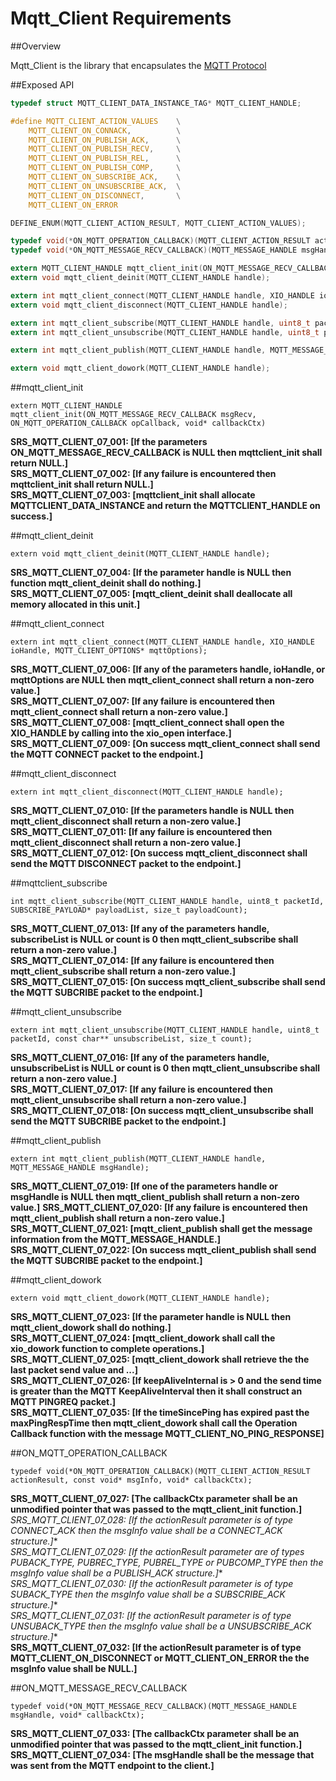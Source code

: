 # Mqtt_Client Requirements

##Overview

Mqtt_Client is the library that encapsulates the [MQTT Protocol](http://mqtt.org/documentation)

##Exposed API

```C
typedef struct MQTT_CLIENT_DATA_INSTANCE_TAG* MQTT_CLIENT_HANDLE;

#define MQTT_CLIENT_ACTION_VALUES    \
    MQTT_CLIENT_ON_CONNACK,          \
    MQTT_CLIENT_ON_PUBLISH_ACK,      \
    MQTT_CLIENT_ON_PUBLISH_RECV,     \
    MQTT_CLIENT_ON_PUBLISH_REL,      \
    MQTT_CLIENT_ON_PUBLISH_COMP,     \
    MQTT_CLIENT_ON_SUBSCRIBE_ACK,    \
    MQTT_CLIENT_ON_UNSUBSCRIBE_ACK,  \
    MQTT_CLIENT_ON_DISCONNECT,       \
    MQTT_CLIENT_ON_ERROR

DEFINE_ENUM(MQTT_CLIENT_ACTION_RESULT, MQTT_CLIENT_ACTION_VALUES);

typedef void(*ON_MQTT_OPERATION_CALLBACK)(MQTT_CLIENT_ACTION_RESULT actionResult, const void* msgInfo, void* callbackCtx);
typedef void(*ON_MQTT_MESSAGE_RECV_CALLBACK)(MQTT_MESSAGE_HANDLE msgHandle, void* callbackCtx);

extern MQTT_CLIENT_HANDLE mqtt_client_init(ON_MQTT_MESSAGE_RECV_CALLBACK msgRecv, ON_MQTT_OPERATION_CALLBACK opCallback, void* callbackCtx);
extern void mqtt_client_deinit(MQTT_CLIENT_HANDLE handle);

extern int mqtt_client_connect(MQTT_CLIENT_HANDLE handle, XIO_HANDLE ioHandle, MQTT_CLIENT_OPTIONS* mqttOptions);
extern void mqtt_client_disconnect(MQTT_CLIENT_HANDLE handle);

extern int mqtt_client_subscribe(MQTT_CLIENT_HANDLE handle, uint8_t packetId, SUBSCRIBE_PAYLOAD* payloadList, size_t payloadCount);
extern int mqtt_client_unsubscribe(MQTT_CLIENT_HANDLE handle, uint8_t packetId, const char** unsubscribeTopic, size_t payloadCount);

extern int mqtt_client_publish(MQTT_CLIENT_HANDLE handle, MQTT_MESSAGE_HANDLE msgHandle);

extern void mqtt_client_dowork(MQTT_CLIENT_HANDLE handle);
```

##mqtt_client_init
```
extern MQTT_CLIENT_HANDLE mqtt_client_init(ON_MQTT_MESSAGE_RECV_CALLBACK msgRecv, ON_MQTT_OPERATION_CALLBACK opCallback, void* callbackCtx)
```
**SRS_MQTT_CLIENT_07_001: [**If the parameters ON_MQTT_MESSAGE_RECV_CALLBACK is NULL then mqttclient_init shall return NULL.**]**  
**SRS_MQTT_CLIENT_07_002: [**If any failure is encountered then mqttclient_init shall return NULL.**]**  
**SRS_MQTT_CLIENT_07_003: [**mqttclient_init shall allocate MQTTCLIENT_DATA_INSTANCE and return the MQTTCLIENT_HANDLE on success.**]**  

##mqtt_client_deinit
```
extern void mqtt_client_deinit(MQTT_CLIENT_HANDLE handle);
```
**SRS_MQTT_CLIENT_07_004: [**If the parameter handle is NULL then function mqtt_client_deinit shall do nothing.**]**  
**SRS_MQTT_CLIENT_07_005: [**mqtt_client_deinit shall deallocate all memory allocated in this unit.**]**  
 
##mqtt_client_connect
```
extern int mqtt_client_connect(MQTT_CLIENT_HANDLE handle, XIO_HANDLE ioHandle, MQTT_CLIENT_OPTIONS* mqttOptions);
```
**SRS_MQTT_CLIENT_07_006: [**If any of the parameters handle, ioHandle, or mqttOptions are NULL then mqtt_client_connect shall return a non-zero value.**]**  
**SRS_MQTT_CLIENT_07_007: [**If any failure is encountered then mqtt_client_connect shall return a non-zero value.**]**  
**SRS_MQTT_CLIENT_07_008: [**mqtt_client_connect shall open the XIO_HANDLE by calling into the xio_open interface.**]**  
**SRS_MQTT_CLIENT_07_009: [**On success mqtt_client_connect shall send the MQTT CONNECT packet to the endpoint.**]**  

##mqtt_client_disconnect
```
extern int mqtt_client_disconnect(MQTT_CLIENT_HANDLE handle);
```
**SRS_MQTT_CLIENT_07_010: [**If the parameters handle is NULL then mqtt_client_disconnect shall return a non-zero value.**]**  
**SRS_MQTT_CLIENT_07_011: [**If any failure is encountered then mqtt_client_disconnect shall return a non-zero value.**]**  
**SRS_MQTT_CLIENT_07_012: [**On success mqtt_client_disconnect shall send the MQTT DISCONNECT packet to the endpoint.**]**  

##mqttclient_subscribe
```
int mqtt_client_subscribe(MQTT_CLIENT_HANDLE handle, uint8_t packetId, SUBSCRIBE_PAYLOAD* payloadList, size_t payloadCount);
```
**SRS_MQTT_CLIENT_07_013: [**If any of the parameters handle, subscribeList is NULL or count is 0 then mqtt_client_subscribe shall return a non-zero value.**]**  
**SRS_MQTT_CLIENT_07_014: [**If any failure is encountered then mqtt_client_subscribe shall return a non-zero value.**]**  
**SRS_MQTT_CLIENT_07_015: [**On success mqtt_client_subscribe shall send the MQTT SUBCRIBE packet to the endpoint.**]**  

##mqtt_client_unsubscribe
```
extern int mqtt_client_unsubscribe(MQTT_CLIENT_HANDLE handle, uint8_t packetId, const char** unsubscribeList, size_t count);
```
**SRS_MQTT_CLIENT_07_016: [**If any of the parameters handle, unsubscribeList is NULL or count is 0 then mqtt_client_unsubscribe shall return a non-zero value.**]**  
**SRS_MQTT_CLIENT_07_017: [**If any failure is encountered then mqtt_client_unsubscribe shall return a non-zero value.**]**  
**SRS_MQTT_CLIENT_07_018: [**On success mqtt_client_unsubscribe shall send the MQTT SUBCRIBE packet to the endpoint.**]**  

##mqtt_client_publish
```
extern int mqtt_client_publish(MQTT_CLIENT_HANDLE handle, MQTT_MESSAGE_HANDLE msgHandle);
```
**SRS_MQTT_CLIENT_07_019: [**If one of the parameters handle or msgHandle is NULL then mqtt_client_publish shall return a non-zero value.**]**
**SRS_MQTT_CLIENT_07_020: [**If any failure is encountered then mqtt_client_publish shall return a non-zero value.**]**
**SRS_MQTT_CLIENT_07_021: [**mqtt_client_publish shall get the message information from the MQTT_MESSAGE_HANDLE.**]**
**SRS_MQTT_CLIENT_07_022: [**On success mqtt_client_publish shall send the MQTT SUBCRIBE packet to the endpoint.**]**

##mqtt_client_dowork
```
extern void mqtt_client_dowork(MQTT_CLIENT_HANDLE handle);
```
**SRS_MQTT_CLIENT_07_023: [**If the parameter handle is NULL then mqtt_client_dowork shall do nothing.**]**  
**SRS_MQTT_CLIENT_07_024: [**mqtt_client_dowork shall call the xio_dowork function to complete operations.**]**  
**SRS_MQTT_CLIENT_07_025: [**mqtt_client_dowork shall retrieve the  the last packet send value and ...**]**  
**SRS_MQTT_CLIENT_07_026: [**If keepAliveInternal is > 0 and the send time is greater than the MQTT KeepAliveInterval then it shall construct an MQTT PINGREQ packet.**]**  
**SRS_MQTT_CLIENT_07_035: [**If the timeSincePing has expired past the maxPingRespTime then mqtt_client_dowork shall call the Operation Callback function with the message MQTT_CLIENT_NO_PING_RESPONSE**]**  

##ON_MQTT_OPERATION_CALLBACK
```
typedef void(*ON_MQTT_OPERATION_CALLBACK)(MQTT_CLIENT_ACTION_RESULT actionResult, const void* msgInfo, void* callbackCtx);
```
**SRS_MQTT_CLIENT_07_027: [**The callbackCtx parameter shall be an unmodified pointer that was passed to the mqtt_client_init function.**]**  
**SRS_MQTT_CLIENT_07_028: [**If the actionResult parameter is of type CONNECT_ACK then the msgInfo value shall be a CONNECT_ACK* structure.**]**  
**SRS_MQTT_CLIENT_07_029: [**If the actionResult parameter are of types PUBACK_TYPE, PUBREC_TYPE, PUBREL_TYPE or PUBCOMP_TYPE then the msgInfo value shall be a PUBLISH_ACK* structure.**]**  
**SRS_MQTT_CLIENT_07_030: [**If the actionResult parameter is of type SUBACK_TYPE then the msgInfo value shall be a SUBSCRIBE_ACK* structure.**]**  
**SRS_MQTT_CLIENT_07_031: [**If the actionResult parameter is of type UNSUBACK_TYPE then the msgInfo value shall be a UNSUBSCRIBE_ACK* structure.**]**  
**SRS_MQTT_CLIENT_07_032: [**If the actionResult parameter is of type MQTT_CLIENT_ON_DISCONNECT or MQTT_CLIENT_ON_ERROR the the msgInfo value shall be NULL.**]**  

##ON_MQTT_MESSAGE_RECV_CALLBACK
```
typedef void(*ON_MQTT_MESSAGE_RECV_CALLBACK)(MQTT_MESSAGE_HANDLE msgHandle, void* callbackCtx);
```
**SRS_MQTT_CLIENT_07_033: [**The callbackCtx parameter shall be an unmodified pointer that was passed to the mqtt_client_init function.**]**  
**SRS_MQTT_CLIENT_07_034: [**The msgHandle shall be the message that was sent from the MQTT endpoint to the client.**]**  
